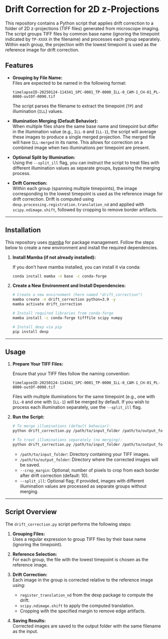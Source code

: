 
# Drift Correction for 2D z-Projections

This repository contains a Python script that applies drift correction to a folder of 2D z-projections (TIFF files) generated from microscope imaging. The script groups TIFF files by common base name (ignoring the timepoint indicated by `TP-XXXX` in the filename) and processes each group separately. Within each group, the projection with the lowest timepoint is used as the reference image for drift correction.

## Features

- **Grouping by File Name:**  
  Files are expected to be named in the following format:
  ```
  timelapseID-20250124-114341_SPC-0001_TP-0000_ILL-0_CAM-1_CH-01_PL-0000-outOf-0090.tif
  ```
  The script parses the filename to extract the timepoint (`TP`) and illumination (`ILL`) values.

- **Illumination Merging (Default Behavior):**  
  When multiple files share the same base name and timepoint but differ in the illumination value (e.g., `ILL-0` and `ILL-1`), the script will average these images to produce a single merged projection. The merged file will have `ILL-merged` in its name. This allows for correction on a combined image when two illuminations per timepoint are present.

- **Optional Split by Illumination:**  
  Using the `--split_ill` flag, you can instruct the script to treat files with different illumination values as separate groups, bypassing the merging process.

- **Drift Correction:**  
  Within each group (spanning multiple timepoints), the image corresponding to the lowest timepoint is used as the reference image for drift correction. Drift is computed using `dexp.processing.registration.translation_nd` and applied with `scipy.ndimage.shift`, followed by cropping to remove border artifacts.

---

## Installation

This repository uses [mamba](https://github.com/mamba-org/mamba) for package management. Follow the steps below to create a new environment and install the required dependencies.

1. **Install Mamba (if not already installed):**

   If you don’t have mamba installed, you can install it via conda:
   ```bash
   conda install mamba -n base -c conda-forge
   ```

2. **Create a New Environment and Install Dependencies:**

   ```bash
   # Create a new environment (here named "drift_correction")
   mamba create -n drift_correction python=3.9 -y
   mamba activate drift_correction

   # Install required libraries from conda-forge
   mamba install -c conda-forge tifffile scipy numpy

   # Install dexp via pip
   pip install dexp
   ```

---

## Usage

1. **Prepare Your TIFF Files:**

   Ensure that your TIFF files follow the naming convention:
   ```
   timelapseID-20250124-114341_SPC-0001_TP-0000_ILL-0_CAM-1_CH-01_PL-0000-outOf-0090.tif
   ```
   Files with multiple illuminations for the same timepoint (e.g., one with `ILL-0` and one with `ILL-1`) will be merged by default. If you wish to process each illumination separately, use the `--split_ill` flag.

2. **Run the Script:**

   ```bash
   # To merge illuminations (default behavior):
   python drift_correction.py /path/to/input_folder /path/to/output_folder --crop_margin 10

   # To treat illuminations separately (no merging):
   python drift_correction.py /path/to/input_folder /path/to/output_folder --crop_margin 10 --split_ill
   ```

   - `/path/to/input_folder`: Directory containing your TIFF images.
   - `/path/to/output_folder`: Directory where the corrected images will be saved.
   - `--crop_margin`: Optional; number of pixels to crop from each border after drift correction (default: 10).
   - `--split_ill`: Optional flag; if provided, images with different illumination values are processed as separate groups without merging.

---

## Script Overview

The `drift_correction.py` script performs the following steps:

1. **Grouping Files:**  
   Uses a regular expression to group TIFF files by their base name (ignoring the timepoint).

2. **Reference Selection:**  
   For each group, the file with the lowest timepoint is chosen as the reference image.

3. **Drift Correction:**  
   Each image in the group is corrected relative to the reference image using:
   - `register_translation_nd` from the dexp package to compute the drift.
   - `scipy.ndimage.shift` to apply the computed translation.
   - Cropping with the specified margin to remove edge artifacts.

4. **Saving Results:**  
   Corrected images are saved to the output folder with the same filename as the input.


